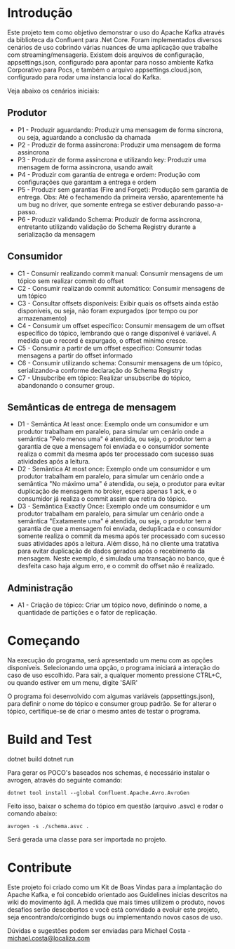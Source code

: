 # Introdução
Este projeto tem como objetivo demonstrar o uso do Apache Kafka através da biblioteca da Confluent para .Net Core.
Foram implementados diversos cenários de uso cobrindo várias nuances de uma aplicação que trabalhe com streaming/mensageria.
Existem dois arquivos de configuração, appsettings.json, configurado para apontar para nosso ambiente Kafka Corporativo para Pocs, e também o arquivo appsettings.cloud.json, configurado para rodar uma instancia local do Kafka.

Veja abaixo os cenários iniciais:

## Produtor
* P1 - Produzir aguardando:
  Produzir uma mensagem de forma síncrona, ou seja, aguardando a conclusão da chamada
* P2 - Produzir de forma assíncrona:
  Produzir uma mensagem de forma assincrona
* P3 - Produzir de forma assíncrona e utilizando key:
  Produzir uma mensagem de forma assincrona, usando await
* P4 - Produzir com garantia de entrega e ordem:
  Produção com configurações que garantam a entrega e ordem
* P5 - Produzir sem garantias (Fire and Forget):
  Produção sem garantia de entrega. Obs: Até o fechamendo da primeira versão, aparentemente há um bug no driver, que somente entrega se estiver deburando passo-a-passo.
* P6 - Produzir validando Schema:
  Produzir de forma assíncrona, entretanto utilizando validação do Schema Registry durante a serialização da mensagem 
## Consumidor
* C1 - Consumir realizando commit manual:
  Consumir mensagens de um tópico sem realizar commit do offset
* C2 - Consumir realizando commit automático:
  Consumir mensagens de um tópico
* C3 - Consultar offsets disponíveis:
  Exibir quais os offsets ainda estão disponíveis, ou seja, não foram expurgados (por tempo ou por armazenamento)
* C4 - Consumir um offset específico:
  Consumir mensagem de um offset específico do tópico, lembrando que o range disponível é variável. A medida que o record é expurgado, o offset mínimo cresce.
* C5 - Consumir a partir de um offset específico:
  Consumir todas mensagens a partir do offset informado
* C6 - Consumir utilizando schema:
  Consumir mensagens de um tópico, serializando-a conforme declaração do Schema Registry
* C7 - Unsubcribe em tópico:
  Realizar unsubscribe do tópico, abandonando o consumer group.
## Semânticas de entrega de mensagem
* D1 - Semântica At least once:
  Exemplo onde um consumidor e um produtor trabalham em paralelo, para simular um cenário onde a semântica "Pelo menos uma" é atendida, ou seja, 
  o produtor tem a garantia de que a mensagem foi enviada e o consumidor somente realiza o commit da mesma após ter processado com sucesso suas atividades após a leitura. 
* D2 - Semântica At most once:
  Exemplo onde um consumidor e um produtor trabalham em paralelo, para simular um cenário onde a semântica "No máximo uma" é atendida, ou seja,
  o produtor para evitar duplicação de mensagem no broker, espera apenas 1 ack, e o consumidor já realiza o commit assim que retira do tópico. 
* D3 - Semântica Exactly Once:
  Exemplo onde um consumidor e um produtor trabalham em paralelo, para simular um cenário onde a semântica "Exatamente uma" é atendida, ou seja, 
  o produtor tem a garantia de que a mensagem foi enviada, deduplicada e o consumidor somente realiza o commit da mesma após ter processado com sucesso suas atividades após a leitura.
  Além disso, há no cliente uma tratativa para evitar duplicação de dados gerados após o recebimento da mensagem. Neste exemplo, é simulada uma transação no banco, que é desfeita caso haja algum erro, e o commit do offset não é realizado.

## Administração
* A1 - Criação de tópico:
  Criar um tópico novo, definindo o nome, a quantidade de partições e o fator de replicação.

# Começando
Na execução do programa, será apresentado um menu com as opções disponíveis. Selecionando uma opção, o programa iniciará a interação do caso de uso escolhido.
Para sair, a qualquer momento pressione CTRL+C, ou quando estiver em um menu, digite 'SAIR'

O programa foi desenvolvido com algumas variáveis (appsettings.json), para definir o nome do tópico e consumer group padrão. Se for alterar o tópico, certifique-se de criar o mesmo antes de testar o programa.

# Build and Test
dotnet build
dotnet run

Para gerar os POCO's baseados nos schemas, é necessário instalar o avrogen, através do seguinte comando:

```
dotnet tool install --global Confluent.Apache.Avro.AvroGen
```

Feito isso, baixar o schema do tópico em questão (arquivo .asvc) e rodar o comando abaixo:

```
avrogen -s ./schema.asvc .
```
Será gerada uma classe para ser importada no projeto.


# Contribute
Este projeto foi criado como um Kit de Boas Vindas para a implantação do Apache Kafka, e foi concebido orientado aos Guidelines inicias descritos na wiki do movimento ágil.
A medida que mais times utilizem o produto, novos desafios serão descobertos e você está convidado a evoluir este projeto, seja encontrando/corrigindo bugs ou implementando novos casos de uso.

Dúvidas e sugestões podem ser enviadas para Michael Costa - michael.costa@localiza.com